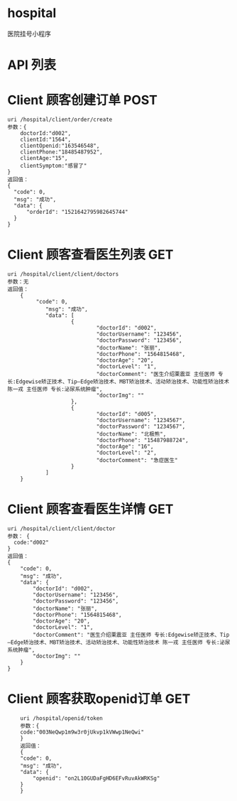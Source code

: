 # hospital
医院挂号小程序

#  API 列表
#  Client 顾客创建订单 POST
    uri /hospital/client/order/create
    参数：{
        doctorId:"d002",
        clientId:"1564",
        clientOpenid:"163546548",
        clientPhone:"18485487952",
        clientAge:"15",
        clientSymptom:"感冒了"
    }
    返回值：
    {
      "code": 0,
      "msg": "成功",
      "data": {
          "orderId": "1521642795982645744"
      }
    }
#  Client 顾客查看医生列表 GET
	uri /hospital/client/client/doctors
	参数：无
	返回值：
		{
			 "code": 0,
				"msg": "成功",
				"data": [
						{
								"doctorId": "d002",
								"doctorUsername": "123456",
								"doctorPassword": "123456",
								"doctorName": "张丽",
								"doctorPhone": "1564815468",
								"doctorAge": "20",
								"doctorLevel": "1",
								"doctorComment": "医生介绍栗震亚 主任医师 专长:Edgewise矫正技术、Tip—Edge矫治技术、MBT矫治技术、活动矫治技术、功能性矫治技术 陈一戎 主任医师 专长:泌尿系统肿瘤",
								"doctorImg": ""
						},
						{
								"doctorId": "d005",
								"doctorUsername": "1234567",
								"doctorPassword": "1234567",
								"doctorName": "北极熊",
								"doctorPhone": "15487988724",
								"doctorAge": "16",
								"doctorLevel": "2",
								"doctorComment": "急症医生"
						}
				]
		}
#  Client 顾客查看医生详情 GET
	uri /hospital/client/client/doctor
    参数： {
      code:"d002"
    }
    返回值：   
    {
        "code": 0,
        "msg": "成功",
        "data": {
            "doctorId": "d002",
            "doctorUsername": "123456",
            "doctorPassword": "123456",
            "doctorName": "张丽",
            "doctorPhone": "1564815468",
            "doctorAge": "20",
            "doctorLevel": "1",
            "doctorComment": "医生介绍栗震亚 主任医师 专长:Edgewise矫正技术、Tip—Edge矫治技术、MBT矫治技术、活动矫治技术、功能性矫治技术 陈一戎 主任医师 专长:泌尿系统肿瘤",
            "doctorImg": ""
        }
    }  
#  Client 顾客获取openid订单 GET
	    uri /hospital/openid/token
	    参数：{
		code:"003NeQwp1m9w3r0jUkvp1kVWwp1NeQwi"
	    }
	    返回值：
	    {
		"code": 0,
		"msg": "成功",
		"data": {
		    "openid": "on2L10GUDaFgHD6EFvRuvAkWRKSg"
		}
	    }
